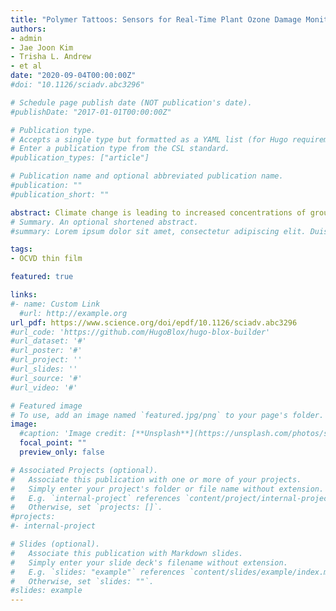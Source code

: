 ```yaml
---
title: "Polymer Tattoos: Sensors for Real-Time Plant Ozone Damage Monitoring"
authors:
- admin
- Jae Joon Kim
- Trisha L. Andrew
- et al
date: "2020-09-04T00:00:00Z"
#doi: "10.1126/sciadv.abc3296"

# Schedule page publish date (NOT publication's date).
#publishDate: "2017-01-01T00:00:00Z"

# Publication type.
# Accepts a single type but formatted as a YAML list (for Hugo requirements).
# Enter a publication type from the CSL standard.
#publication_types: ["article"]

# Publication name and optional abbreviated publication name.
#publication: ""
#publication_short: ""

abstract: Climate change is leading to increased concentrations of ground-level ozone in farms and orchards. Persistent ozone exposure causes irreversible oxidative damage to plants and reduces crop yield, threatening food supply chains. Here, we show that vapor-deposited conducting polymer tattoos on plant leaves can be used to perform on-site impedance analysis, which accurately reveals ozone damage, even at low exposure levels. Oxidative damage produces a unique change in the high-frequency (>10^4Hz) impedance and phase signals of leaves, which is not replicated by other abiotic stressors, such as drought. The polymer tattoos are resilient against ozone-induced chemical degradation and persist on the leaves of fruiting plants, thus allowing for frequent and long-term monitoring of cellular ozone damage in economically important crops, such as grapes and apples.
# Summary. An optional shortened abstract.
#summary: Lorem ipsum dolor sit amet, consectetur adipiscing elit. Duis posuere tellus ac convallis placerat. Proin tincidunt magna sed ex sollicitudin condimentum.

tags:
- OCVD thin film

featured: true

links:
#- name: Custom Link
  #url: http://example.org
url_pdf: https://www.science.org/doi/epdf/10.1126/sciadv.abc3296
#url_code: 'https://github.com/HugoBlox/hugo-blox-builder'
#url_dataset: '#'
#url_poster: '#'
#url_project: ''
#url_slides: ''
#url_source: '#'
#url_video: '#'

# Featured image
# To use, add an image named `featured.jpg/png` to your page's folder. 
image:
  #caption: 'Image credit: [**Unsplash**](https://unsplash.com/photos/s9CC2SKySJM)'
  focal_point: ""
  preview_only: false

# Associated Projects (optional).
#   Associate this publication with one or more of your projects.
#   Simply enter your project's folder or file name without extension.
#   E.g. `internal-project` references `content/project/internal-project/index.md`.
#   Otherwise, set `projects: []`.
#projects:
#- internal-project

# Slides (optional).
#   Associate this publication with Markdown slides.
#   Simply enter your slide deck's filename without extension.
#   E.g. `slides: "example"` references `content/slides/example/index.md`.
#   Otherwise, set `slides: ""`.
#slides: example
---
```


